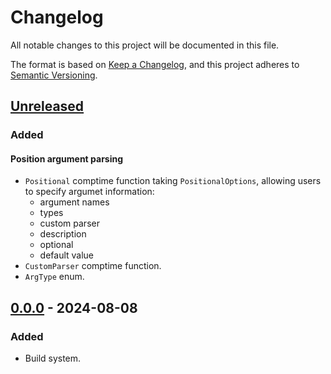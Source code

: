 # Changelog

All notable changes to this project will be documented in this file.

The format is based on [Keep a Changelog](https://keepachangelog.com/en/1.0.0/),
and this project adheres to [Semantic Versioning](https://semver.org/spec/v2.0.0.html).

## [Unreleased]

### Added

#### Position argument parsing

- `Positional` comptime function taking `PositionalOptions`, allowing users
  to specify argumet information: 
  - argument names
  - types
  - custom parser
  - description
  - optional
  - default value
- `CustomParser` comptime function.
- `ArgType` enum.

## [0.0.0] - 2024-08-08

### Added

- Build system.

[Unreleased]: https://github.com/sonro/spat/compare/v0.0.0...HEAD
[0.0.0]: https://github.com/sonro/zaplum/releases/tag/v0.0.0
